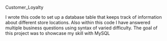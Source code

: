Customer_Loyalty

I wrote this code to set up a database table that keeps track of information about different store locations.
Also within this code I have answered multiple business questions using syntax of varied difficulty.
The goal of this project was to showcase my skill with MySQL
